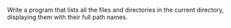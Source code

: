 Write a program that lists all the files and
directories in the current directory, displaying them with their full
path names.